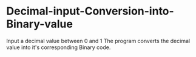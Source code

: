 # Decimal-input-Conversion-into-Binary-value
Input a decimal value between 0 and 1
The program converts the decimal value into it's corresponding Binary code.
